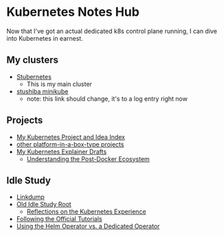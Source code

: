 # Kubernetes Notes Hub

Now that I've got an actual dedicated k8s control plane running, I can dive into Kubernetes in earnest.

## My clusters

- [Stubernetes](9pyqn-vvww5-y7ang-27sw1-9nmwd)
  - This is my main cluster
- [stushiba minikube](zrb4b-qp2zj-0pa6e-7azbg-cfr5f)
  - note: this link should change, it's to a log entry right now

## Projects

- [My Kubernetes Project and Idea Index](jm357-xrxvy-mrahf-f3tbf-n8jwm)
- [other platform-in-a-box-type projects](hx2nq-6j3ge-rm9h0-jbb3g-hvgrp)
- [My Kubernetes Explainer Drafts](02g6g-8dy61-eq87g-p8hwn-cqq0x)
  - [Understanding the Post-Docker Ecosystem](n63bz-4evm6-r6acn-zq3q7-zehgy)

## Idle Study

- [Linkdump](cbzdt-tfec1-8v87v-en0pt-z47ez)
- [Old Idle Study Root](zrckg-chfzb-8ma8p-7c5hs-wqtek)
  - [Reflections on the Kubernetes Experience](tq84r-p3vw7-rzazk-x033e-8ae06)
- [Following the Official Tutorials](cps0h-ape60-pa820-68w3m-825h7)
- [Using the Helm Operator vs. a Dedicated Operator](agsyz-f1nb8-g4bqq-d1vx9-djd8v)
